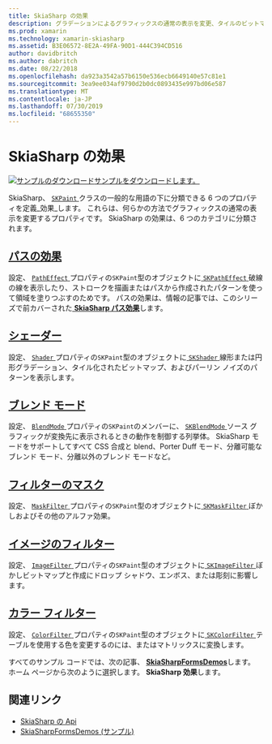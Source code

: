 ```yaml
---
title: SkiaSharp の効果
description: グラデーションによるグラフィックスの通常の表示を変更、タイルのビットマップ、描画モード、ぼかし方法およびその他の効果について説明します。
ms.prod: xamarin
ms.technology: xamarin-skiasharp
ms.assetid: B3E06572-8E2A-49FA-90D1-444C394CD516
author: davidbritch
ms.author: dabritch
ms.date: 08/22/2018
ms.openlocfilehash: da923a3542a57b6150e536ecb6649140e57c81e1
ms.sourcegitcommit: 3ea9ee034af9790d2b0dc0893435e997bd06e587
ms.translationtype: MT
ms.contentlocale: ja-JP
ms.lasthandoff: 07/30/2019
ms.locfileid: "68655350"
---
```

# <a name="skiasharp-effects"></a>SkiaSharp の効果

[![サンプルのダウンロード](~/media/shared/download.png)サンプルをダウンロードします。](https://docs.microsoft.com/samples/xamarin/xamarin-forms-samples/skiasharpforms-demos)

SkiaSharp、 [ `SKPaint` ](xref:SkiaSharp.SKPaint)クラスの一般的な用語の下に分類できる 6 つのプロパティを定義_効果_します。 これらは、何らかの方法でグラフィックスの通常の表示を変更するプロパティです。 SkiaSharp の効果は、6 つのカテゴリに分類されます。

## <a name="path-effectscurveseffectsmd"></a>[パスの効果](../curves/effects.md)

設定、 [ `PathEffect` ](xref:SkiaSharp.SKPaint.PathEffect)プロパティの`SKPaint`型のオブジェクトに[ `SKPathEffect` ](xref:SkiaSharp.SKPathEffect)破線の線を表示したり、ストロークを描画またはパスから作成されたパターンを使って領域を塗りつぶすのためです。 パスの効果は、情報の記事では、このシリーズで前カバーされた[ **SkiaSharp パス効果**](../curves/effects.md)します。

## <a name="shadersshadersindexmd"></a>[シェーダー](shaders/index.md)

設定、 [ `Shader` ](xref:SkiaSharp.SKPaint.Shader)プロパティの`SKPaint`型のオブジェクトに[ `SKShader` ](xref:SkiaSharp.SKShader)線形または円形グラデーション、タイル化されたビットマップ、およびパーリン ノイズのパターンを表示します。

## <a name="blend-modesblend-modesindexmd"></a>[ブレンド モード](blend-modes/index.md)

設定、 [ `BlendMode` ](xref:SkiaSharp.SKPaint.BlendMode)プロパティの`SKPaint`のメンバーに、 [ `SKBlendMode` ](xref:SkiaSharp.SKBlendMode)ソース グラフィックが変換先に表示されるときの動作を制御する列挙体。 SkiaSharp モードをサポートしてすべて CSS 合成と blend、Porter Duff モード、分離可能なブレンド モード、分離以外のブレンド モードなど。

## <a name="mask-filtersmask-filtersmd"></a>[フィルターのマスク](mask-filters.md)

設定、 [ `MaskFilter` ](xref:SkiaSharp.SKPaint.MaskFilter)プロパティの`SKPaint`型のオブジェクトに[ `SKMaskFilter` ](xref:SkiaSharp.SKMaskFilter)ぼかしおよびその他のアルファ効果。

## <a name="image-filtersimage-filtersmd"></a>[イメージのフィルター](image-filters.md)

設定、 [ `ImageFilter` ](xref:SkiaSharp.SKPaint.ImageFilter)プロパティの`SKPaint`型のオブジェクトに[ `SKImageFilter` ](xref:SkiaSharp.SKImageFilter)ぼかしビットマップと作成にドロップ シャドウ、エンボス、または彫刻に影響します。

## <a name="color-filterscolor-filtersmd"></a>[カラー フィルター](color-filters.md)

設定、 [ `ColorFilter` ](xref:SkiaSharp.SKPaint.ColorFilter)プロパティの`SKPaint`型のオブジェクトに[ `SKColorFilter` ](xref:SkiaSharp.SKColorFilter)テーブルを使用する色を変更するのには、またはマトリックスに変換します。

すべてのサンプル コードでは、次の記事、 [ **SkiaSharpFormsDemos**](https://docs.microsoft.com/samples/xamarin/xamarin-forms-samples/skiasharpforms-demos)します。 ホーム ページから次のように選択します。 **SkiaSharp 効果**します。

## <a name="related-links"></a>関連リンク

- [SkiaSharp の Api](https://docs.microsoft.com/dotnet/api/skiasharp)
- [SkiaSharpFormsDemos (サンプル)](https://docs.microsoft.com/samples/xamarin/xamarin-forms-samples/skiasharpforms-demos)
